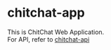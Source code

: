 # chitchat-app

This is ChitChat Web Application.  
For API, refer to [chitchat-api](https://github.com/nthu-servsec-crypto-delta/chitchat-api)

